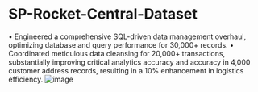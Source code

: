 # SP-Rocket-Central-Dataset

•	Engineered a comprehensive SQL-driven data management overhaul, optimizing database and query performance for 30,000+ records.
•	Coordinated meticulous data cleansing for 20,000+ transactions, substantially improving critical analytics accuracy and accuracy in 4,000 customer address records, resulting in a 10% enhancement in logistics efficiency.
![image](https://github.com/mansichitaliya/SP-Rocket-Central-Dataset/assets/123771510/be2ae9fa-ba17-43f4-9a04-8f945f005ae5)
